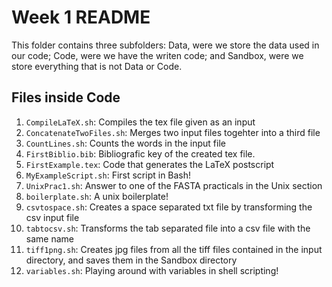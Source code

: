 # Week 1 README

This folder contains three subfolders: Data, were we store the data used in our code;
Code, were we have the writen code; and Sandbox, were we store everything that is not
Data or Code.

## Files inside Code

1. `CompileLaTeX.sh`: Compiles the tex file given as an input
2. `ConcatenateTwoFiles.sh`: Merges two input files togehter into a third file
3. `CountLines.sh`: Counts the words in the input file 
4. `FirstBiblio.bib`: Bibliografic key of the created tex file.
5. `FirstExample.tex`: Code that generates the LaTeX postscript
6. `MyExampleScript.sh`: First script in Bash!
7. `UnixPrac1.sh`: Answer to one of the FASTA practicals in the Unix section
8. `boilerplate.sh`: A unix boilerplate!
9. `csvtospace.sh`: Creates a space separated txt file by transforming the csv input file 
10. `tabtocsv.sh`: Transforms the tab separated file into a csv file with the same name
11. `tiff1png.sh`: Creates jpg files from all the tiff files contained in the input
		 directory, and saves them in the Sandbox directory
12. `variables.sh`: Playing around with variables in shell scripting!

